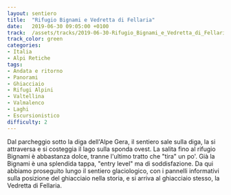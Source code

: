 ```yaml
---
layout: sentiero
title:  "Rifugio Bignami e Vedretta di Fellaria"
date:   2019-06-30 09:05:00 +0100
track:  /assets/tracks/2019-06-30-Rifugio_Bignami_e_Vedretta_di_Fellaria.gpx
track_color: green
categories:
- Italia
- Alpi Retiche
tags:
- Andata e ritorno
- Panorami
- Ghiacciaio
- Rifugi Alpini
- Valtellina
- Valmalenco
- Laghi
- Escursionistico
difficulty: 2
---
```


Dal parcheggio sotto la diga dell'Alpe Gera, il sentiero sale sulla diga, la si attraversa e si costeggia il lago sulla sponda ovest. La salita fino al rifugio Bignami è abbastanza dolce, tranne l'ultimo tratto che "tira" un po'. Già la Bignami è una splendida tappa, "entry level" ma di soddisfazione.
Da qui abbiamo proseguito lungo il sentiero glaciologico, con i pannelli informativi sulla posizione del ghiacciaio nella storia, e si arriva al ghiacciaio stesso, la Vedretta di Fellaria.
